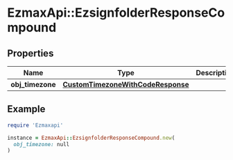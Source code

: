 # EzmaxApi::EzsignfolderResponseCompound

## Properties

| Name | Type | Description | Notes |
| ---- | ---- | ----------- | ----- |
| **obj_timezone** | [**CustomTimezoneWithCodeResponse**](CustomTimezoneWithCodeResponse.md) |  | [optional] |

## Example

```ruby
require 'Ezmaxapi'

instance = EzmaxApi::EzsignfolderResponseCompound.new(
  obj_timezone: null
)
```

